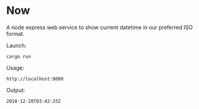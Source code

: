# Now

A node express web service to show current datetime in our preferred ISO format.

Launch:

    cargo run

Usage:

    http://localhost:8000

Output:

    2018-12-28T03:42:33Z

